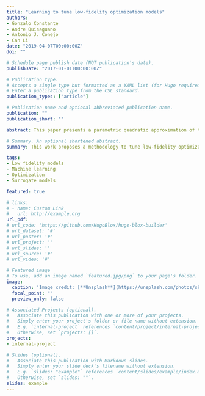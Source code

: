 ```yaml
---
title: "Learning to tune low-fidelity optimization models"
authors:
- Gonzalo Constante
- Andre Quisaguano
- Antonio J. Conejo
- Can Li
date: "2019-04-07T00:00:00Z"
doi: ""

# Schedule page publish date (NOT publication's date).
publishDate: "2017-01-01T00:00:00Z"

# Publication type.
# Accepts a single type but formatted as a YAML list (for Hugo requirements).
# Enter a publication type from the CSL standard.
publication_types: ["article"]

# Publication name and optional abbreviated publication name.
publication: ""
publication_short: ""

abstract: This paper presents a parametric quadratic approximation of the AC optimal power flow (AC-OPF) problem for time-sensitive and market-based applications. The parametric approximation preserves the physics-based but simple representation provided by the DC-OPF model and leverages market and physics information encoded in the data-driven demand-dependent parameters. To enable the deployment of the proposed model for real-time applications, we propose a supervised learning approach to predict near-optimal parameters, given a certain metric concerning the dispatch quantities and locational marginal prices (LMPs).  The training dataset is generated based on the solution of the accurate AC-OPF problem and a bilevel optimization problem, which calibrates parameters satisfying cost recovery and revenue adequacy. We show the proposed approach's performance in various test systems in terms of cost and dispatch approximation errors, LMPs, market properties satisfaction, dispatch feasibility, and generalizability with respect to N-1 network topologies.

# Summary. An optional shortened abstract.
summary: This work proposes a methodology to tune low-fidelity optimization models using machine learning techniques for electricity market applications.

tags:
- Low fidelity models
- Machine learning
- Optimization
- Surrogate models

featured: true

# links:
# - name: Custom Link
#   url: http://example.org
url_pdf:
# url_code: 'https://github.com/HugoBlox/hugo-blox-builder'
# url_dataset: '#'
# url_poster: '#'
# url_project: ''
# url_slides: ''
# url_source: '#'
# url_video: '#'

# Featured image
# To use, add an image named `featured.jpg/png` to your page's folder. 
image:
  caption: 'Image credit: [**Unsplash**](https://unsplash.com/photos/s9CC2SKySJM)'
  focal_point: ""
  preview_only: false

# Associated Projects (optional).
#   Associate this publication with one or more of your projects.
#   Simply enter your project's folder or file name without extension.
#   E.g. `internal-project` references `content/project/internal-project/index.md`.
#   Otherwise, set `projects: []`.
projects:
- internal-project

# Slides (optional).
#   Associate this publication with Markdown slides.
#   Simply enter your slide deck's filename without extension.
#   E.g. `slides: "example"` references `content/slides/example/index.md`.
#   Otherwise, set `slides: ""`.
slides: example
---
```


<!-- This work is driven by the results in my [previous paper](/publication/conference-paper/) on LLMs.

{{% callout note %}}
Create your slides in Markdown - click the *Slides* button to check out the example.
{{% /callout %}}

Add the publication's **full text** or **supplementary notes** here. You can use rich formatting such as including [code, math, and images](https://docs.hugoblox.com/content/writing-markdown-latex/). -->